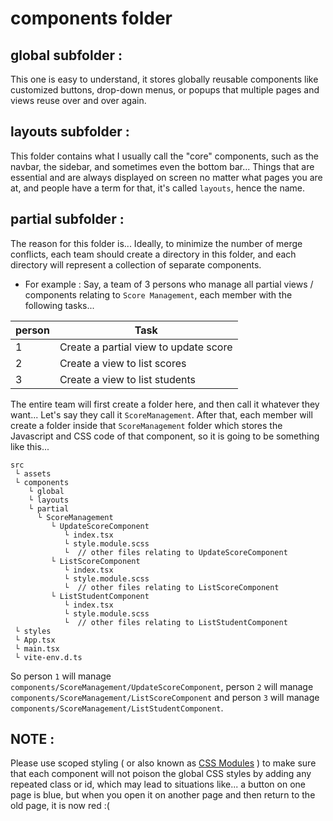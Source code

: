 # components folder

## global subfolder :

This one is easy to understand, it stores globally reusable components like customized buttons, drop-down menus, or popups that multiple pages and views reuse over and over again.

## layouts subfolder :

This folder contains what I usually call the "core" components, such as the navbar, the sidebar, and sometimes even the bottom bar... Things that are essential and are always displayed on screen no matter what pages you are at, and people have a term for that, it's called `layouts`, hence the name.

## partial subfolder :

The reason for this folder is... Ideally, to minimize the number of merge conflicts, each team should create a directory in this folder, and each directory will represent a collection of separate components. <br>

- For example : Say, a team of 3 persons who manage all partial views / components relating to `Score Management`, each member with the following tasks...

| person | Task                                  |
| ------ | ------------------------------------- |
| 1      | Create a partial view to update score |
| 2      | Create a view to list scores          |
| 3      | Create a view to list students        |

The entire team will first create a folder here, and then call it whatever they want... Let's say they call it `ScoreManagement`. After that, each member will create a folder inside that `ScoreManagement` folder which stores the Javascript and CSS code of that component, so it is going to be something like this...

```
src
 └ assets
 └ components
    └ global
    └ layouts
    └ partial
      └ ScoreManagement
         └ UpdateScoreComponent
            └ index.tsx
            └ style.module.scss
            └  // other files relating to UpdateScoreComponent
         └ ListScoreComponent
            └ index.tsx
            └ style.module.scss
            └  // other files relating to ListScoreComponent
         └ ListStudentComponent
            └ index.tsx
            └ style.module.scss
            └  // other files relating to ListStudentComponent
 └ styles
 └ App.tsx
 └ main.tsx
 └ vite-env.d.ts
```

So person `1` will manage `components/ScoreManagement/UpdateScoreComponent`, person `2` will manage `components/ScoreManagement/ListScoreComponent` and person `3` will manage `components/ScoreManagement/ListStudentComponent`.

## NOTE :

Please use scoped styling ( or also known as [CSS Modules](https://create-react-app.dev/docs/adding-a-css-modules-stylesheet/) ) to make sure that each component will not poison the global CSS styles by adding any repeated class or id, which may lead to situations like... a button on one page is blue, but when you open it on another page and then return to the old page, it is now red :(
